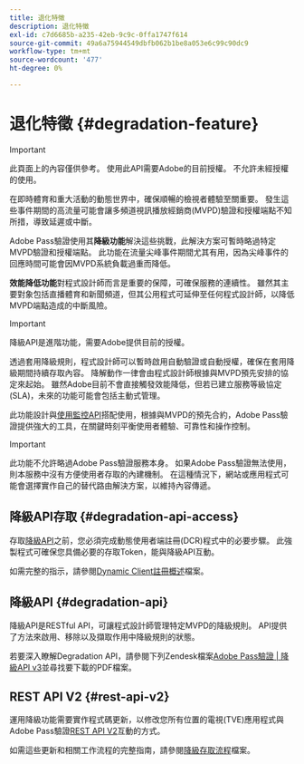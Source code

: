 ```yaml
---
title: 退化特徵
description: 退化特徵
exl-id: c7d6685b-a235-42eb-9c9c-0ffa1747f614
source-git-commit: 49a6a75944549dbfb062b1be8a053e6c99c90dc9
workflow-type: tm+mt
source-wordcount: '477'
ht-degree: 0%

---
```


# 退化特徵 {#degradation-feature}

>[!IMPORTANT]
>
> 此頁面上的內容僅供參考。 使用此API需要Adobe的目前授權。 不允許未經授權的使用。

在即時體育和重大活動的動態世界中，確保順暢的檢視者體驗至關重要。 發生這些事件期間的高流量可能會讓多頻道視訊播放經銷商(MVPD)驗證和授權端點不知所措，導致延遲或中斷。

Adobe Pass驗證使用其&#x200B;**降級功能**&#x200B;解決這些挑戰，此解決方案可暫時略過特定MVPD驗證和授權端點。 此功能在流量尖峰事件期間尤其有用，因為尖峰事件的回應時間可能會因MVPD系統負載過重而降低。

**效能降低功能**&#x200B;對程式設計師而言是重要的保障，可確保服務的連續性。 雖然其主要對象包括直播體育和新聞頻道，但其公用程式可延伸至任何程式設計師，以降低MVPD端點造成的中斷風險。

>[!IMPORTANT]
>
> 降級API是進階功能，需要Adobe提供目前的授權。

透過套用降級規則，程式設計師可以暫時啟用自動驗證或自動授權，確保在套用降級期間持續存取內容。 降解動作一律會由程式設計師根據與MVPD預先安排的協定來起始。 雖然Adobe目前不會直接觸發效能降低，但若已建立服務等級協定(SLA)，未來的功能可能會包括主動式管理。

此功能設計與[使用監控API](/help/authentication/integration-guide-programmers/features-premium/esm/entitlement-service-monitoring-overview.md)搭配使用，根據與MVPD的預先合約，Adobe Pass驗證提供強大的工具，在關鍵時刻平衡使用者體驗、可靠性和操作控制。

>[!IMPORTANT]
>
> 此功能不允許略過Adobe Pass驗證服務本身。 如果Adobe Pass驗證無法使用，則本服務中沒有方便使用者存取的內建機制。 在這種情況下，網站或應用程式可能會選擇實作自己的替代路由解決方案，以維持內容傳遞。

## 降級API存取 {#degradation-api-access}

存取[降級API](#degradation-api)之前，您必須完成動態使用者端註冊(DCR)程式中的必要步驟。 此強製程式可確保您具備必要的存取Token，能與降級API互動。

如需完整的指示，請參閱[Dynamic Client註冊概述](/help/authentication/integration-guide-programmers/rest-apis/rest-api-dcr/dynamic-client-registration-overview.md)檔案。

## 降級API {#degradation-api}

降級API是RESTful API，可讓程式設計師管理特定MVPD的降級規則。 API提供了方法來啟用、移除以及擷取作用中降級規則的狀態。

若要深入瞭解Degradation API，請參閱下列Zendesk檔案[Adobe Pass驗證 | 降級API v3](https://tve.zendesk.com/hc/en-us/articles/33912526308372-Adobe-Pass-Authentication-Degradation-API-v3)並尋找要下載的PDF檔案。

## REST API V2 {#rest-api-v2}

運用降級功能需要實作程式碼更新，以修改您所有位置的電視(TVE)應用程式與Adobe Pass驗證[REST API V2](/help/authentication/integration-guide-programmers/rest-apis/rest-api-v2/rest-api-v2-overview.md)互動的方式。

如需這些更新和相關工作流程的完整指南，請參閱[降級存取流程](/help/authentication/integration-guide-programmers/rest-apis/rest-api-v2/flows/degraded-access-flows/rest-api-v2-access-degraded-flows.md)檔案。
